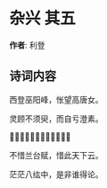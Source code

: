 # 杂兴  其五

**作者**: 利登

## 诗词内容

西登巫阳峰，怅望高唐女。

灵顾不须臾，而自亏澄素。

𥩟叹为君怀，惜此兰台赋。

不惜兰台赋，惜此天下云。

茫茫八纮中，是非谁得论。

